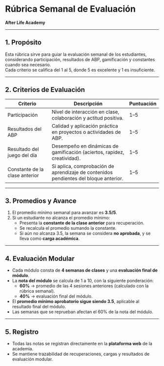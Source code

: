 # Rúbrica Semanal de Evaluación  
**After Life Academy**

---

## 1. Propósito
Esta rúbrica sirve para guiar la evaluación semanal de los estudiantes, considerando participación, resultados de ABP, gamificación y constantes cuando sea necesario.  
Cada criterio se califica del 1 al 5, donde 5 es excelente y 1 es insuficiente.  

---

## 2. Criterios de Evaluación

| Criterio                         | Descripción                                                                                     | Puntuación |
|----------------------------------|-------------------------------------------------------------------------------------------------|------------|
| Participación                     | Nivel de interacción en clase, colaboración y actitud positiva.                                 | 1–5        |
| Resultados del ABP                | Calidad y aplicación práctica en proyectos o actividades de ABP.                               | 1–5        |
| Resultado del juego del día       | Desempeño en dinámicas de gamificación (aciertos, rapidez, creatividad).                       | 1–5        |
| Constante de la clase anterior    | Si aplica, comprobación de aprendizaje de contenidos pendientes del bloque anterior.           | 1–5        |

---

## 3. Promedios y Avance
1. El promedio mínimo semanal para avanzar es **3.5/5**.  
2. Si un estudiante no alcanza el promedio mínimo:  
   - Presenta la **constante de la clase anterior** para recuperación.  
   - Se recalcula el promedio sumando la constante.  
   - Si aún no alcanza 3.5, la semana se considera **no aprobada**, y se lleva como **carga académica**.  

---

## 4. Evaluación Modular
- Cada módulo consta de **4 semanas de clases** y una **evaluación final de módulo**.  
- La **nota del módulo** se calcula de 1 a 10, con la siguiente ponderación:  
  - **60%** → promedio de las 4 sesiones anteriores (calculado con la rúbrica semanal).  
  - **40%** → evaluación final del módulo.  
- El **promedio mínimo aprobatorio sigue siendo 3.5**, aplicable al resultado final del módulo.  
- Las semanas que se reprueban afectan el 60% de la nota del módulo.  

---

## 5. Registro
- Todas las notas se registran directamente en la **plataforma web** de la academia.  
- Se mantiene trazabilidad de recuperaciones, cargas y resultados de evaluación modular.
